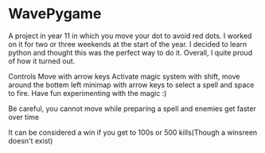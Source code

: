 # WavePygame
A project in year 11 in which you move your dot to avoid red dots.
I worked on it for two or three weekends at the start of the year.
I decided to learn python and thought this was the perfect way to do it.
Overall, I quite proud of how it turned out.

Controls
Move with arrow keys
Activate magic system with shift, move around the bottem left minimap with arrow keys to select a spell and space to fire.
Have fun experimenting with the magic :)

Be careful, you cannot move while preparing a spell and enemies get faster over time

It can be considered a win if you get to 100s or 500 kills(Though a winsreen doesn't exist)
